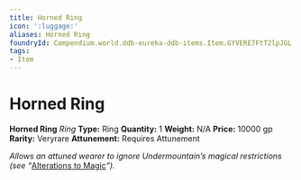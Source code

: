 ```yaml
---
title: Horned Ring
icon: ':luggage:'
aliases: Horned Ring
foundryId: Compendium.world.ddb-eureka-ddb-items.Item.GYVERE7FtT2lpJGL
tags:
- Item
---
```


# Horned Ring

**Horned Ring**
_Ring_
**Type:** Ring
**Quantity:** 1
**Weight:** N/A
**Price:** 10000 gp
**Rarity:** Veryrare
**Attunement:** Requires Attunement

*Allows an attuned wearer to ignore Undermountain’s magical restrictions (see “*<a href="https://www.dndbeyond.com/compendium/adventures/wdotmm/undermountain-overview#AlterationstoMagic">Alterations to Magic</a>*”).*